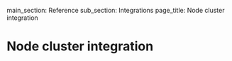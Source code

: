 main_section: Reference
sub_section: Integrations
page_title: Node cluster integration

# Node cluster integration

